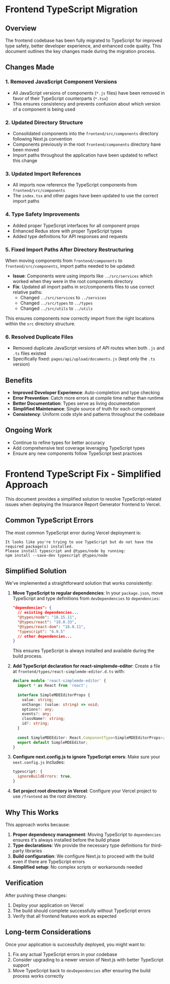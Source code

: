 # Frontend TypeScript Migration

## Overview

The frontend codebase has been fully migrated to TypeScript for improved type safety, better developer experience, and enhanced code quality. This document outlines the key changes made during the migration process.

## Changes Made

### 1. Removed JavaScript Component Versions

- All JavaScript versions of components (`*.js` files) have been removed in favor of their TypeScript counterparts (`*.tsx`)
- This ensures consistency and prevents confusion about which version of a component is being used

### 2. Updated Directory Structure

- Consolidated components into the `frontend/src/components` directory following Next.js convention
- Components previously in the root `frontend/components` directory have been moved
- Import paths throughout the application have been updated to reflect this change

### 3. Updated Import References

- All imports now reference the TypeScript components from `frontend/src/components`
- The `index.tsx` and other pages have been updated to use the correct import paths

### 4. Type Safety Improvements

- Added proper TypeScript interfaces for all component props
- Enhanced Redux store with proper TypeScript types
- Added type definitions for API responses and requests

### 5. Fixed Import Paths After Directory Restructuring

When moving components from `frontend/components` to `frontend/src/components`, import paths needed to be updated:

- **Issue**: Components were using imports like `../src/services` which worked when they were in the root components directory
- **Fix**: Updated all import paths in src/components files to use correct relative paths:
  - Changed `../src/services` to `../services`
  - Changed `../src/types` to `../types`
  - Changed `../src/utils` to `../utils`

This ensures components now correctly import from the right locations within the `src` directory structure.

### 6. Resolved Duplicate Files

- Removed duplicate JavaScript versions of API routes when both `.js` and `.ts` files existed
- Specifically fixed: `pages/api/upload/documents.js` (kept only the `.ts` version)

## Benefits

- **Improved Developer Experience**: Auto-completion and type checking
- **Error Prevention**: Catch more errors at compile time rather than runtime
- **Better Documentation**: Types serve as living documentation
- **Simplified Maintenance**: Single source of truth for each component
- **Consistency**: Uniform code style and patterns throughout the codebase

## Ongoing Work

- Continue to refine types for better accuracy
- Add comprehensive test coverage leveraging TypeScript types
- Ensure any new components follow TypeScript best practices

# Frontend TypeScript Fix - Simplified Approach

This document provides a simplified solution to resolve TypeScript-related issues when deploying the Insurance Report Generator frontend to Vercel.

## Common TypeScript Errors

The most common TypeScript error during Vercel deployment is:

```
It looks like you're trying to use TypeScript but do not have the required package(s) installed.
Please install typescript and @types/node by running:
npm install --save-dev typescript @types/node
```

## Simplified Solution

We've implemented a straightforward solution that works consistently:

1. **Move TypeScript to regular dependencies**:
   In your `package.json`, move TypeScript and type definitions from `devDependencies` to `dependencies`:

   ```json
   "dependencies": {
     // existing dependencies...
     "@types/node": "18.15.11",
     "@types/react": "18.0.33",
     "@types/react-dom": "18.0.11",
     "typescript": "4.9.5"
     // other dependencies...
   }
   ```

   This ensures TypeScript is always installed and available during the build process.

2. **Add TypeScript declaration for react-simplemde-editor**:
   Create a file at `frontend/types/react-simplemde-editor.d.ts` with:

   ```typescript
   declare module 'react-simplemde-editor' {
     import * as React from 'react';
     
     interface SimpleMDEEditorProps {
       value: string;
       onChange: (value: string) => void;
       options?: any;
       events?: any;
       className?: string;
       id?: string;
     }
     
     const SimpleMDEEditor: React.ComponentType<SimpleMDEEditorProps>;
     export default SimpleMDEEditor;
   }
   ```

3. **Configure next.config.js to ignore TypeScript errors**:
   Make sure your `next.config.js` includes:

   ```javascript
   typescript: {
     ignoreBuildErrors: true,
   }
   ```

4. **Set project root directory in Vercel**:
   Configure your Vercel project to use `/frontend` as the root directory.

## Why This Works

This approach works because:

1. **Proper dependency management**: Moving TypeScript to `dependencies` ensures it's always installed before the build phase
2. **Type declarations**: We provide the necessary type definitions for third-party libraries
3. **Build configuration**: We configure Next.js to proceed with the build even if there are TypeScript errors
4. **Simplified setup**: No complex scripts or workarounds needed

## Verification

After pushing these changes:

1. Deploy your application on Vercel
2. The build should complete successfully without TypeScript errors
3. Verify that all frontend features work as expected

## Long-term Considerations

Once your application is successfully deployed, you might want to:

1. Fix any actual TypeScript errors in your codebase
2. Consider upgrading to a newer version of Next.js with better TypeScript support
3. Move TypeScript back to `devDependencies` after ensuring the build process works correctly 